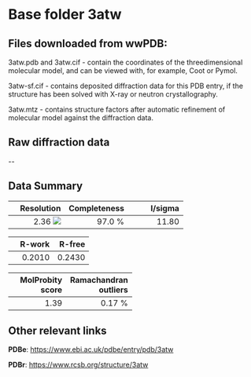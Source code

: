 # Base folder 3atw

## Files downloaded from wwPDB:

3atw.pdb and 3atw.cif - contain the coordinates of the threedimensional molecular model, and can be viewed with, for example, Coot or Pymol.

3atw-sf.cif - contains deposited diffraction data for this PDB entry, if the structure has been solved with X-ray or neutron crystallography.

3atw.mtz - contains structure factors after automatic refinement of molecular model against the diffraction data.

## Raw diffraction data

--<br> 

## Data Summary
|   | Resolution | Completeness| I/sigma |
|---|-------------:|----------------:|--------------:|
|   |2.36 ![](https://github.com/thorn-lab/coronavirus_structural_task_force/blob/master/outreach/ang.svg)|97.0  %|<img width=50/>11.80|

|   | **R-work**| **R-free**   
|---|-------------:|----------------:|           
||0.2010|0.2430|

|   |**MolProbity<br>score**| **Ramachandran<br>outliers** 
|---|-------------:|----------------:|
||1.39|0.17 %|

## Other relevant links 
**PDBe**:  https://www.ebi.ac.uk/pdbe/entry/pdb/3atw
 
**PDBr**: https://www.rcsb.org/structure/3atw 

